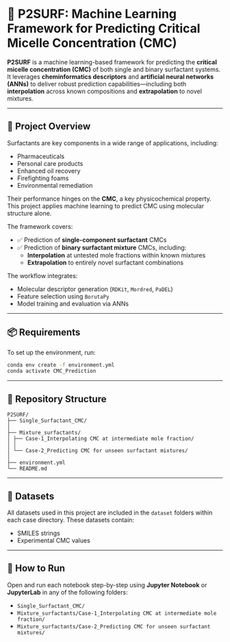 # 🧪 P2SURF: Machine Learning Framework for Predicting Critical Micelle Concentration (CMC)

**P2SURF** is a machine learning-based framework for predicting the **critical micelle concentration (CMC)** of both single and binary surfactant systems. It leverages **cheminformatics descriptors** and **artificial neural networks (ANNs)** to deliver robust prediction capabilities—including both **interpolation** across known compositions and **extrapolation** to novel mixtures.

---

## 🧠 Project Overview

Surfactants are key components in a wide range of applications, including:

- Pharmaceuticals  
- Personal care products  
- Enhanced oil recovery  
- Firefighting foams  
- Environmental remediation  

Their performance hinges on the **CMC**, a key physicochemical property. This project applies machine learning to predict CMC using molecular structure alone.

The framework covers:
- ✅ Prediction of **single-component surfactant** CMCs  
- ✅ Prediction of **binary surfactant mixture** CMCs, including:
  - **Interpolation** at untested mole fractions within known mixtures  
  - **Extrapolation** to entirely novel surfactant combinations  

The workflow integrates:
- Molecular descriptor generation (`RDKit`, `Mordred`, `PaDEL`)
- Feature selection using `BorutaPy`
- Model training and evaluation via ANNs

---

## 📦 Requirements

To set up the environment, run:

```bash
conda env create -f environment.yml
conda activate CMC_Prediction
```

---

## 📁 Repository Structure
```
P2SURF/
├── Single_Surfactant_CMC/
│
├── Mixture_surfactants/
│ ├── Case-1_Interpolating CMC at intermediate mole fraction/
│ │
│ └── Case-2_Predicting CMC for unseen surfactant mixtures/
│
├── environment.yml
└── README.md
```

---

## 📁 Datasets

All datasets used in this project are included in the `dataset` folders within each case directory. These datasets contain:

- SMILES strings
- Experimental CMC values

---

## 🚀 How to Run

Open and run each notebook step-by-step using **Jupyter Notebook** or **JupyterLab** in any of the following folders:

- `Single_Surfactant_CMC/`
- `Mixture_surfactants/Case-1_Interpolating CMC at intermediate mole fraction/`
- `Mixture_surfactants/Case-2_Predicting CMC for unseen surfactant mixtures/`
